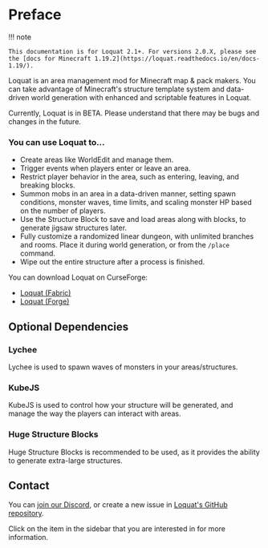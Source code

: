 # Preface

!!! note

    This documentation is for Loquat 2.1+. For versions 2.0.X, please see the [docs for Minecraft 1.19.2](https://loquat.readthedocs.io/en/docs-1.19/).

Loquat is an area management mod for Minecraft map & pack makers. You can take advantage of Minecraft's structure template
system and data-driven world generation with enhanced and scriptable features in Loquat.

Currently, Loquat is in BETA. Please understand that there may be bugs and changes in the future.

### You can use Loquat to...

- Create areas like WorldEdit and manage them.
- Trigger events when players enter or leave an area.
- Restrict player behavior in the area, such as entering, leaving, and breaking blocks.
- Summon mobs in an area in a data-driven manner, setting spawn conditions, monster waves, time limits, and scaling
  monster HP based on the number of players.
- Use the Structure Block to save and load areas along with blocks, to generate jigsaw structures later.
- Fully customize a randomized linear dungeon, with unlimited branches and rooms. Place it during world generation, or
  from the `/place` command.
- Wipe out the entire structure after a process is finished.

You can download Loquat on CurseForge:

- [Loquat (Fabric)](https://www.curseforge.com/minecraft/mc-mods/loquat)
- [Loquat (Forge)](https://www.curseforge.com/minecraft/mc-mods/loquat-forge)

## Optional Dependencies

### Lychee

Lychee is used to spawn waves of monsters in your areas/structures.

### KubeJS

KubeJS is used to control how your structure will be generated, and manage the way the players can interact with areas.

### Huge Structure Blocks

Huge Structure Blocks is recommended to be used, as it provides the ability to generate extra-large structures.

## Contact

You can [join our Discord](http://discord.snownee.com/), or create a new issue
in [Loquat's GitHub repository](https://github.com/Snownee/Loquat/issues).

Click on the item in the sidebar that you are interested in for more information.
